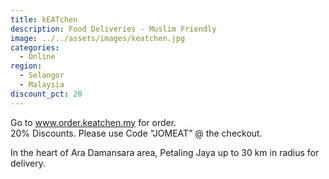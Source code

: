 ```yaml
---
title: kEATchen
description: Food Deliveries - Muslim Friendly
image: ../../assets/images/keatchen.jpg
categories:
  - Online
region:
  - Selangor
  - Malaysia
discount_pct: 20
---
```

Go to www.order.keatchen.my for order.\
20% Discounts. Please use Code  “JOMEAT” @ the checkout.

In the heart of Ara Damansara area, Petaling Jaya up to 30 km in radius for delivery.
